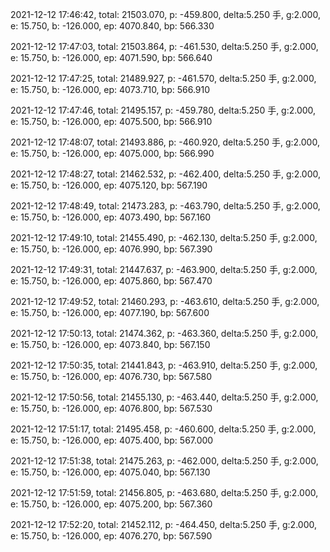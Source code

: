 2021-12-12 17:46:42, total: 21503.070, p: -459.800, delta:5.250 手, g:2.000, e: 15.750, b: -126.000, ep: 4070.840, bp: 566.330

2021-12-12 17:47:03, total: 21503.864, p: -461.530, delta:5.250 手, g:2.000, e: 15.750, b: -126.000, ep: 4071.590, bp: 566.640

2021-12-12 17:47:25, total: 21489.927, p: -461.570, delta:5.250 手, g:2.000, e: 15.750, b: -126.000, ep: 4073.710, bp: 566.910

2021-12-12 17:47:46, total: 21495.157, p: -459.780, delta:5.250 手, g:2.000, e: 15.750, b: -126.000, ep: 4075.500, bp: 566.910

2021-12-12 17:48:07, total: 21493.886, p: -460.920, delta:5.250 手, g:2.000, e: 15.750, b: -126.000, ep: 4075.000, bp: 566.990

2021-12-12 17:48:27, total: 21462.532, p: -462.400, delta:5.250 手, g:2.000, e: 15.750, b: -126.000, ep: 4075.120, bp: 567.190

2021-12-12 17:48:49, total: 21473.283, p: -463.790, delta:5.250 手, g:2.000, e: 15.750, b: -126.000, ep: 4073.490, bp: 567.160

2021-12-12 17:49:10, total: 21455.490, p: -462.130, delta:5.250 手, g:2.000, e: 15.750, b: -126.000, ep: 4076.990, bp: 567.390

2021-12-12 17:49:31, total: 21447.637, p: -463.900, delta:5.250 手, g:2.000, e: 15.750, b: -126.000, ep: 4075.860, bp: 567.470

2021-12-12 17:49:52, total: 21460.293, p: -463.610, delta:5.250 手, g:2.000, e: 15.750, b: -126.000, ep: 4077.190, bp: 567.600

2021-12-12 17:50:13, total: 21474.362, p: -463.360, delta:5.250 手, g:2.000, e: 15.750, b: -126.000, ep: 4073.840, bp: 567.150

2021-12-12 17:50:35, total: 21441.843, p: -463.910, delta:5.250 手, g:2.000, e: 15.750, b: -126.000, ep: 4076.730, bp: 567.580

2021-12-12 17:50:56, total: 21455.130, p: -463.440, delta:5.250 手, g:2.000, e: 15.750, b: -126.000, ep: 4076.800, bp: 567.530

2021-12-12 17:51:17, total: 21495.458, p: -460.600, delta:5.250 手, g:2.000, e: 15.750, b: -126.000, ep: 4075.400, bp: 567.000

2021-12-12 17:51:38, total: 21475.263, p: -462.000, delta:5.250 手, g:2.000, e: 15.750, b: -126.000, ep: 4075.040, bp: 567.130

2021-12-12 17:51:59, total: 21456.805, p: -463.680, delta:5.250 手, g:2.000, e: 15.750, b: -126.000, ep: 4075.200, bp: 567.360

2021-12-12 17:52:20, total: 21452.112, p: -464.450, delta:5.250 手, g:2.000, e: 15.750, b: -126.000, ep: 4076.270, bp: 567.590